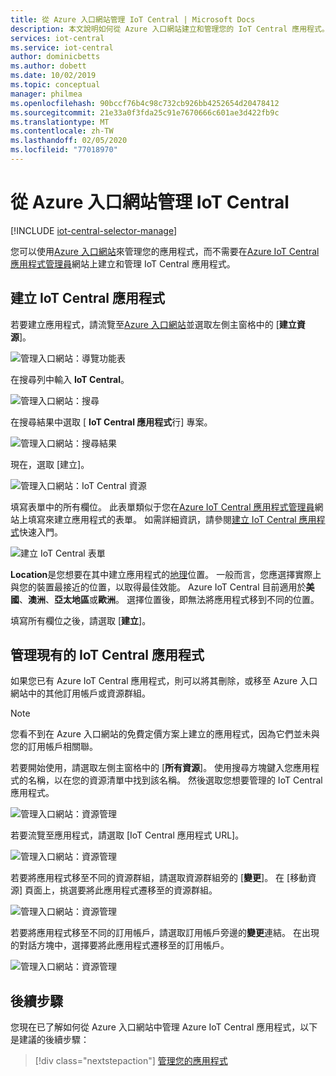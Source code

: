 ```yaml
---
title: 從 Azure 入口網站管理 IoT Central | Microsoft Docs
description: 本文說明如何從 Azure 入口網站建立和管理您的 IoT Central 應用程式。
services: iot-central
ms.service: iot-central
author: dominicbetts
ms.author: dobett
ms.date: 10/02/2019
ms.topic: conceptual
manager: philmea
ms.openlocfilehash: 90bccf76b4c98c732cb926bb4252654d20478412
ms.sourcegitcommit: 21e33a0f3fda25c91e7670666c601ae3d422fb9c
ms.translationtype: MT
ms.contentlocale: zh-TW
ms.lasthandoff: 02/05/2020
ms.locfileid: "77018970"
---
```

# <a name="manage-iot-central-from-the-azure-portal"></a>從 Azure 入口網站管理 IoT Central

[!INCLUDE [iot-central-selector-manage](../../../includes/iot-central-selector-manage.md)]

您可以使用[Azure 入口網站](https://portal.azure.com)來管理您的應用程式，而不需要在[Azure IoT Central 應用程式管理員](https://aka.ms/iotcentral)網站上建立和管理 IoT Central 應用程式。

## <a name="create-iot-central-applications"></a>建立 IoT Central 應用程式

若要建立應用程式，請流覽至[Azure 入口網站](https://ms.portal.azure.com)並選取左側主窗格中的 [**建立資源**]。

![管理入口網站：導覽功能表](media/howto-manage-iot-central-from-portal/image0.png)

在搜尋列中輸入 **IoT Central**。

![管理入口網站：搜尋](media/howto-manage-iot-central-from-portal/image0a1.png)

在搜尋結果中選取 [ **IoT Central 應用程式**行] 專案。

![管理入口網站：搜尋結果](media/howto-manage-iot-central-from-portal/image0b1.png)

現在，選取 [建立]。

![管理入口網站：IoT Central 資源](media/howto-manage-iot-central-from-portal/image0c1.png)

填寫表單中的所有欄位。 此表單類似于您在[Azure IoT Central 應用程式管理員](https://aka.ms/iotcentral)網站上填寫來建立應用程式的表單。 如需詳細資訊，請參閱[建立 IoT Central 應用程式](quick-deploy-iot-central.md)快速入門。

![建立 IoT Central 表單](media/howto-manage-iot-central-from-portal/image6a.png)

**Location**是您想要在其中建立應用程式的[地理](https://azure.microsoft.com/global-infrastructure/geographies/)位置。 一般而言，您應選擇實際上與您的裝置最接近的位置，以取得最佳效能。 Azure IoT Central 目前適用於**美國**、**澳洲**、**亞太地區**或**歐洲**。  選擇位置後，即無法將應用程式移到不同的位置。


填寫所有欄位之後，請選取 [**建立**]。

## <a name="manage-existing-iot-central-applications"></a>管理現有的 IoT Central 應用程式

如果您已有 Azure IoT Central 應用程式，則可以將其刪除，或移至 Azure 入口網站中的其他訂用帳戶或資源群組。

> [!NOTE]
> 您看不到在 Azure 入口網站的免費定價方案上建立的應用程式，因為它們並未與您的訂用帳戶相關聯。

若要開始使用，請選取左側主窗格中的 [**所有資源**]。 使用搜尋方塊鍵入您應用程式的名稱，以在您的資源清單中找到該名稱。 然後選取您想要管理的 IoT Central 應用程式。

![管理入口網站：資源管理](media/howto-manage-iot-central-from-portal/image2a.png)

若要流覽至應用程式，請選取 [IoT Central 應用程式 URL]。

![管理入口網站：資源管理](media/howto-manage-iot-central-from-portal/image3.png)

若要將應用程式移至不同的資源群組，請選取資源群組旁的 [**變更**]。 在 [移動資源] 頁面上，挑選要將此應用程式遷移至的資源群組。

![管理入口網站：資源管理](media/howto-manage-iot-central-from-portal/image4a.png)

若要將應用程式移至不同的訂用帳戶，請選取訂用帳戶旁邊的**變更**連結。 在出現的對話方塊中，選擇要將此應用程式遷移至的訂用帳戶。

![管理入口網站：資源管理](media/howto-manage-iot-central-from-portal/image5a.png)

## <a name="next-steps"></a>後續步驟

您現在已了解如何從 Azure 入口網站中管理 Azure IoT Central 應用程式，以下是建議的後續步驟：

> [!div class="nextstepaction"]
> [管理您的應用程式](howto-administer.md)